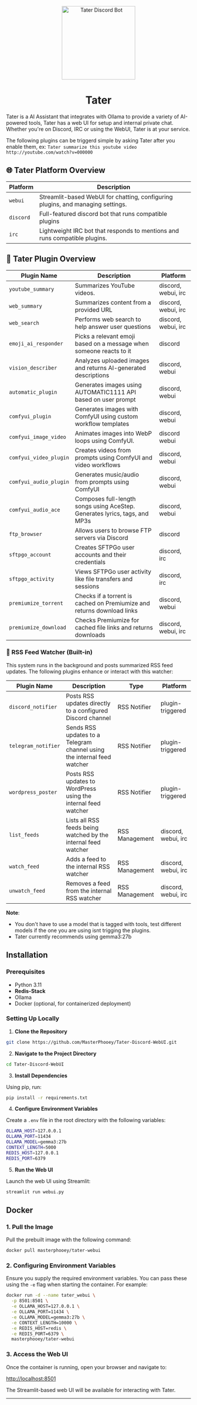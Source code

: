 <div align="center">
  <img src="https://raw.githubusercontent.com/MasterPhooey/Tater-Discord-WebUI/refs/heads/main/images/tater-animated.webp" alt="Tater Discord Bot" width="200"/>
  <h1>Tater</h1>
</div>

Tater is a AI Assistant that integrates with Ollama to provide a variety of AI-powered tools, Tater has a web UI for setup and internal private chat. Whether you're on Discord, IRC or using the WebUI, Tater is at your service.

The following plugins can be triggerd simple by asking Tater after you enable them, ex: ``` Tater summarize this youtube video http://youtube.com/watch?v=000000 ```

## 🌐 Tater Platform Overview

| Platform   | Description                                                                     |
|------------|---------------------------------------------------------------------------------|
| `webui`    | Streamlit-based WebUI for chatting, configuring plugins, and managing settings. |
| `discord`  | Full-featured discord bot that runs compatible plugins                          |
| `irc`      | Lightweight IRC bot that responds to mentions and runs compatible plugins.      |


## 🧩 Tater Plugin Overview

| Plugin Name              | Description                                                                 | Platform              |
|--------------------------|-----------------------------------------------------------------------------|------------------------|
| `youtube_summary`        | Summarizes YouTube videos.                                                  | discord, webui, irc    |
| `web_summary`            | Summarizes content from a provided URL                                      | discord, webui, irc    |
| `web_search`             | Performs web search to help answer user questions                           | discord, webui, irc    |
| `emoji_ai_responder`     | Picks a relevant emoji based on a message when someone reacts to it         | discord                |
| `vision_describer`       | Analyzes uploaded images and returns AI-generated descriptions              | discord, webui         |
| `automatic_plugin`       | Generates images using AUTOMATIC1111 API based on user prompt               | discord, webui         |
| `comfyui_plugin`         | Generates images with ComfyUI using custom workflow templates               | discord, webui         |
| `comfyui_image_video`    | Animates images into WebP loops using ComfyUI.                              | discord  webui         |
| `comfyui_video_plugin`   | Creates videos from prompts using ComfyUI and video workflows               | discord, webui         |
| `comfyui_audio_plugin`   | Generates music/audio from prompts using ComfyUI                            | discord, webui         |
| `comfyui_audio_ace`      | Composes full-length songs using AceStep. Generates lyrics, tags, and MP3s  | discord, webui         |
| `ftp_browser`            | Allows users to browse FTP servers via Discord                              | discord                |
| `sftpgo_account`         | Creates SFTPGo user accounts and their credentials                          | discord, irc           |
| `sftpgo_activity`        | Views SFTPGo user activity like file transfers and sessions                 | discord, irc           |
| `premiumize_torrent`     | Checks if a torrent is cached on Premiumize and returns download links      | discord, webui         |
| `premiumize_download`    | Checks Premiumize for cached file links and returns downloads               | discord, webui, irc    |

### 📡 RSS Feed Watcher (Built-in)

This system runs in the background and posts summarized RSS feed updates. The following plugins enhance or interact with this watcher:

| Plugin Name              | Description                                                                 | Type              | Platform               |
|--------------------------|-----------------------------------------------------------------------------|-------------------|------------------------|
| `discord_notifier`       | Posts RSS updates directly to a configured Discord channel                  | RSS Notifier      | plugin-triggered       |
| `telegram_notifier`      | Sends RSS updates to a Telegram channel using the internal feed watcher     | RSS Notifier      | plugin-triggered       |
| `wordpress_poster`       | Posts RSS updates to WordPress using the internal feed watcher              | RSS Notifier      | plugin-triggered       |
| `list_feeds`             | Lists all RSS feeds being watched by the internal feed watcher              | RSS Management    | discord, webui, irc    |
| `watch_feed`             | Adds a feed to the internal RSS watcher                                     | RSS Management    | discord, webui, irc    |
| `unwatch_feed`           | Removes a feed from the internal RSS watcher                                | RSS Management    | discord, webui, irc    |


**Note**:
- You don't have to use a model that is tagged with tools, test different models if the one you are using isnt trigging the plugins.
- Tater currently recommends using gemma3:27b

## Installation

### Prerequisites
- Python 3.11
- **Redis-Stack**
- Ollama
- Docker (optional, for containerized deployment)

### Setting Up Locally

1. **Clone the Repository**

```bash
git clone https://github.com/MasterPhooey/Tater-Discord-WebUI.git
```

2. **Navigate to the Project Directory**

```bash
cd Tater-Discord-WebUI
```

3. **Install Dependencies**

Using pip, run:

```bash
pip install -r requirements.txt
```

4. **Configure Environment Variables**

Create a `.env` file in the root directory with the following variables:

```bash
OLLAMA_HOST=127.0.0.1
OLLAMA_PORT=11434
OLLAMA_MODEL=gemma3:27b
CONTEXT_LENGTH=5000
REDIS_HOST=127.0.0.1
REDIS_PORT=6379
```

5. **Run the Web UI**

Launch the web UI using Streamlit:

```bash
streamlit run webui.py
```

## Docker

### 1. Pull the Image

Pull the prebuilt image with the following command:

```bash
docker pull masterphooey/tater-webui
```

### 2. Configuring Environment Variables

Ensure you supply the required environment variables. You can pass these using the `-e` flag when starting the container. For example:

```bash
docker run -d --name tater_webui \
  -p 8501:8501 \
  -e OLLAMA_HOST=127.0.0.1 \
  -e OLLAMA_PORT=11434 \
  -e OLLAMA_MODEL=gemma3:27b \
  -e CONTEXT_LENGTH=10000 \
  -e REDIS_HOST=redis \
  -e REDIS_PORT=6379 \
  masterphooey/tater-webui
```

### 3. Access the Web UI

Once the container is running, open your browser and navigate to:

[http://localhost:8501](http://localhost:8501)

The Streamlit-based web UI will be available for interacting with Tater.

---
